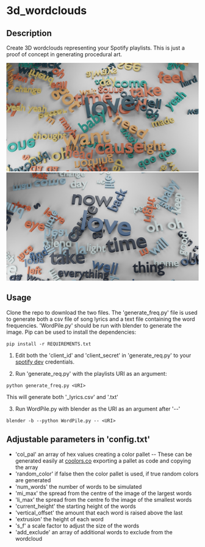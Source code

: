 ﻿# 3d_wordclouds

Description
-----
Create 3D wordclouds representing your Spotify playlists. This is just a proof of concept in generating procedural art. 

![example1](./example1.png)
![example2](./example2.png)

Usage
-----

Clone the repo to download the two files. The 'generate_freq.py' file is used to generate both a csv file of song lyrics and a text file containing the word frequencies. 'WordPile.py' should be run with blender to generate the image. Pip can be used to install the dependencies:

````
pip install -r REQUIREMENTS.txt
````

1. Edit both the 'client_id' and 'client_secret' in 'generate_req.py' to your [spotify dev](https://developer.spotify.com/dashboard/) credentials.

2. Run 'generate_req.py' with the playlists URI as an argument:

````
python generate_freq.py <URI>
````
  
This will generate both '<URI>_lyrics.csv' and '<URI>.txt'
  
3. Run WordPile.py with blender as the URI as an argument after '--'

````
blender -b --python WordPile.py -- <URI>
````
  
Adjustable parameters in 'config.txt'
-----

 - 'col_pal' an array of hex values creating a color pallet
 -- These can be generated easily at [coolors.co](https://coolors.co/palettes/trending) exporting a pallet as code and copying the array
 - 'random_color' if false then the color pallet is used, if true random colors are generated
 - 'num_words' the number of words to be simulated
 - 'mi_max' the spread from the centre of the image of the largest words
 - 'li_max' the spread from the centre fo the image of the smallest words
 - 'current_height' the starting height of the words
 - 'vertical_offset' the amount that each word is raised above the last
 - 'extrusion' the height of each word
 - 's_f' a scale factor to adjust the size of the words
 - 'add_exclude' an array of additional words to exclude from the wordcloud
